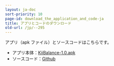 ```yaml
---
layout: ja-doc
sort-priority: 10
page-id: download_the_application_and_code-ja
title: アプリとコードのダウンロード
old-url: /jp/--295
---
```

アプリ（apk ファイル）とソースコードはこちらです。

* アプリ本体：[KiiBalance-1.0.apk](http://static.kii.com/devportal/docs/samples/KiiBalance-1.0.apk)
* ソースコード：[Github](https://github.com/KiiPlatform/KiiBalance-Android)
